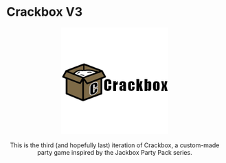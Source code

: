 # Crackbox V3
<p align="center">
  <img src="https://github.com/Kyrixty/crackbox-v3/blob/main/src/web/public/imgs/crackbox-logo-name.png?raw=true" />
</p>

<p style="text-align: center;">
  This is the third (and hopefully last) iteration of Crackbox, a custom-made party game inspired by the Jackbox Party Pack series.
</p>

